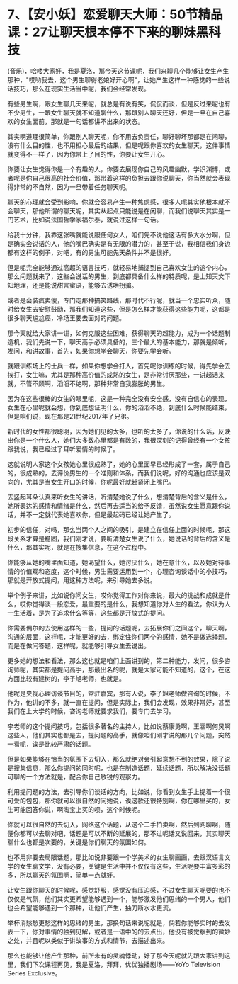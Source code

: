# 7、【安小妖】恋爱聊天大师：50节精品课：27让聊天根本停不下来的聊妹黑科技

(音乐)，哈喽大家好，我是夏洛，那今天这节课呢，我们来聊几个能够让女生产生那种，"哎哟我去，这个男生聊得老娘好开心啊"，让她产生这样一种感觉的一些说话技巧，那么在现实生活当中呢，我们会经常发现。

有些男生啊，跟女生聊几天来呢，就总是有说有笑，侃侃而谈，但是反过来呢也有不少男生，一跟女生聊天就不知道聊什么，那跟别人聊天还好，但是一旦在自己喜欢的女生面前，那就是一句话都讲不出来的状态。

其实啊道理很简单，你跟别人聊天呢，你不用去负责任，聊好聊坏那都是在闲聊，没有什么目的性，也不用担心最后的结果，但是呢跟你喜欢的女生聊天，这件事情就变得不一样了，因为你带上了目的性，你要让女生开心。

你要让女生觉得你是一个有趣的人，你要去展现你自己的风趣幽默，学识渊博，或者呢是你自己很高的社会价值，那带着这样的负担去跟你说聊天，你当然就会表现得非常的不自然，因为一旦带着任务聊天呢。

聊天的心理就会受到影响，你就会容易产生一种焦虑感，很多人呢其实他根本就不会聊天，那他所谓的聊天呢，其实从起点只能说是在闲聊，而我们说聊天其实是一门艺术，比如说法国哲学家福尔泰，就说过这样一句话。

给我十分钟，我靠这张嘴就能说服任何女人，咱们先不说他这话有多大水分啊，但是确实会说话的人，他的嘴巴确实是有无限的潜力的，甚至于说，我相信我们身边都有这样的例子，对吧，有的男生可能先天条件并不是很好。

但是呢完全能够通过高超的语言技巧，就轻易地捕捉到自己喜欢女生的这个内心，那么问题就来了，这些会说话的男生，到底都具备什么样的特质呢，是上知天文下知地理，还是能说甜言蜜语，能够去诱哄拐骗。

或者是会装疯卖傻，专门走那种搞笑路线，那时代不行呢，就当一个忠实听众，随时给女生去安慰鼓励，那我们知道这些，但是怎么样才能获得这些能力呢，这都是很多聊天尴尬癌，冷场王要去面对的问题。

那今天就给大家讲一讲，如何克服这些困难，获得聊天的超能力，成为一个话题制造机，我们先说一下，聊天高手必须具备的，三个最大的基本能力，那就是倾听，发问，和讲故事，首先，如果你想学会聊天，你要先学会听。

就跟训练场上的士兵一样，如果你想学会打人，首先呢你训练的时候，得先学会去挨打，女生嘛，尤其是那种高价值的成熟的女生，是非常讨厌那些，一讲起话来就，不管不顾啊，滔滔不绝啊，那种非常自我膨胀的男生。

因为在这些很棒的女生的眼里呢，这是一种完全没有安全感，没有自信心的表现，女生在心里呢就会想，你到底想证明什么，你的滔滔不绝，到底什么时候能结束，但是咱们说，现在那是21世纪2017年了兄弟。

新时代的女性都很聪明，因为她们见的太多，也听的太多了，你说的什么话，反映出你是一个什么人，她们大多数心里都是有数的，我很深刻的记得曾经有一个女孩跟我说，我已经过了耳听爱情的时候了。

这就说明人家这个女孩她心里很成熟了，她的心里面早已经形成了一套，属于自己的，很成熟的，去评价男生的一个准则和体系，而我们说呢，好的沟通也应该是双向的，尤其是当女生开口的时候，你呢最好就赶紧闭上嘴巴。

去竖起耳朵认真来听女生的讲话，听清楚她说了什么，想清楚背后的含义是什么，她所表达的感情和情绪是什么，然后再去适当的给予反馈，虽然说女生愿意跟你说话，并不一定就代表她喜欢你，但是最起码已经让她产生了。

初步的信任，对吗，那么当两个人之间的吸引，是建立在信任上面的时候呢，那这段关系才算是稳固，我们刚才说，要听清楚女生说了什么，她说话的背后的含义是什么，那其实呢，就是在搜集信息，在这个过程中。

你能够从她的嘴里面知道，她渴望什么，她讨厌什么，她在意什么，以及她对待事情的价值观和态度，这个时候，男生需要运用到一个，心理咨询谈话中的小技巧，那就是开放式提问，用这种方法呢，来引导她去多说。

举个例子来讲，比如说你问女生，哎你觉得工作对你来说，最大的挑战和成就是什么，哎你觉得谈一段恋爱，最重要的是什么，我想知道你对人生的看法，你认为人一生活着，是为了追求什么等等，这些都是开放式的提问。

你需要偶尔的去使用这样的一些，提问的话题呢，去拓展你们之间这个，聊天啊，沟通的层面，这样呢，才能更好的去，绑定住你们两个的感情，她不是做选择题，而是在做问答题，这样呢，就能够引导女生去说出。

更多她的想法和看法，那么这也就是咱们上面讲到的，第二种能力，发问，很多咨询师呢，其实都是提问高手，那最出名的呢，就是大家可能不知道的，这个，在这方面比较有建树的，李子旭老师，也就是。

他呢是央视心理访谈节目的，常驻嘉宾，那有人说，李子旭老师做咨询的时候，不作为，他讲的不多，就一直在提问，但是实际上，我们会发现，效果非常好，甚至我们在上大学的时候，咨询老师就要求我们，要专门去学习。

李老师的这个提问技巧，包括很多著名的主持人，比如说蔡康勇啊，王涵啊何炅啊这些人，他们其实也都是去，提问题的高手，就像咱们刚才说的那几个问题，突然一看呢，诶是比较严肃的话题。

但是如果能够在恰当的氛围下去切入，那么就绝对会引起意想不到的效果，除了说是搜集信息，那么你提问的同时呢，也是在制造话题，延续话题，所以解决没话题可聊的一个方法就是，配合你自己敏锐的观察力。

利用提问题的方法，去引导你们谈话的方向，比如说，你看到女生手上提着一个很可爱的包包，那你就可以很自然的问她说，诶这款还很特别啊，你在哪里买的，女生可能回答你说，啊淘宝上买的呗，这个时候呢。

你就可以很自然的去切入，网络这个话题，从这个二手拍卖啊，然后到网聊啊，随便你都可以去聊对吧，话题是可以不断的延展的，那不过呢话又说回来，其实聊天聊什么也都是次要的，关键是你们聊天的氛围如何。

也不用非要去局限话题，那比如说非要跟一个学美术的女生聊画画，去跟汉语言文学的女生聊文学，没有必要，关键是生活中并不仅仅有这些，生活呢要丰富多彩的多，所以聊天的氛围啊，简单一点就好。

让女生跟你聊天的时候呢，感觉舒服，感觉没有压迫感，不过女生聊天呢要的也不仅仅是气氛，他们其实更希望能够遇到一个，能够激发他们思绪的一个男人，他们也会希望能够遇到一个那种，让他们产生，抽刀断水水更流。

举杯消愁愁更愁这样的思绪的男生，那换句话来说呢就是，倘若你能够实时的去发表一下，你对事情的独到见解，或者是一语中的的去点出，他没有被觉察到的微妙之处，并且呢以类似于讲故事的方式和情节，去描述出来。

那么也能够让他产生那种，前所未有的灵魂悸动，好了那今天呢就先跟大家讲到这里，我们下次课程再见，我是夏洛，拜拜，优优独播剧场——YoYo Television Series Exclusive。

